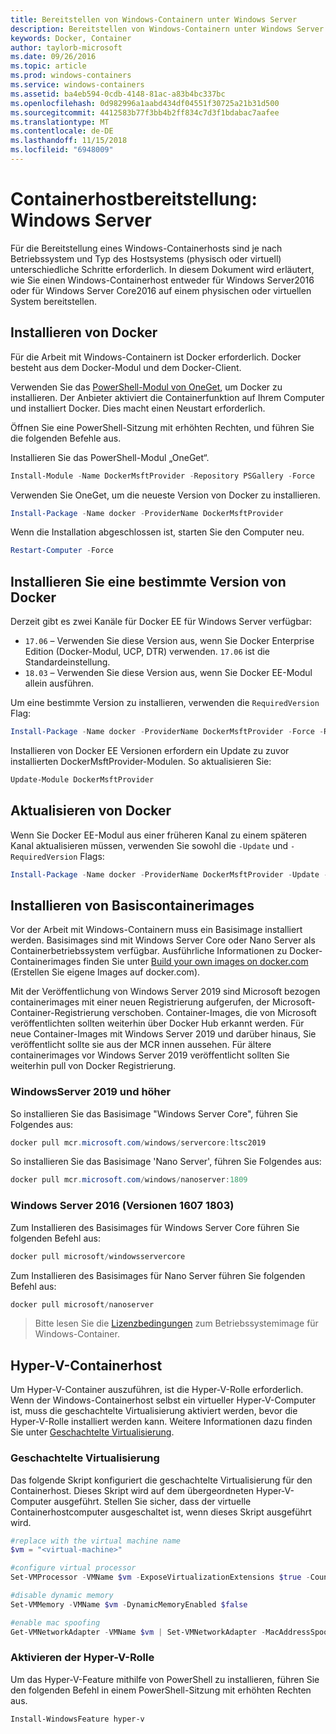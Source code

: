 ```yaml
---
title: Bereitstellen von Windows-Containern unter Windows Server
description: Bereitstellen von Windows-Containern unter Windows Server
keywords: Docker, Container
author: taylorb-microsoft
ms.date: 09/26/2016
ms.topic: article
ms.prod: windows-containers
ms.service: windows-containers
ms.assetid: ba4eb594-0cdb-4148-81ac-a83b4bc337bc
ms.openlocfilehash: 0d982996a1aabd434df04551f30725a21b31d500
ms.sourcegitcommit: 4412583b77f3bb4b2ff834c7d3f1bdabac7aafee
ms.translationtype: MT
ms.contentlocale: de-DE
ms.lasthandoff: 11/15/2018
ms.locfileid: "6948009"
---
```

# <a name="container-host-deployment---windows-server"></a>Containerhostbereitstellung: Windows Server

Für die Bereitstellung eines Windows-Containerhosts sind je nach Betriebssystem und Typ des Hostsystems (physisch oder virtuell) unterschiedliche Schritte erforderlich. In diesem Dokument wird erläutert, wie Sie einen Windows-Containerhost entweder für Windows Server2016 oder für Windows Server Core2016 auf einem physischen oder virtuellen System bereitstellen.

## <a name="install-docker"></a>Installieren von Docker

Für die Arbeit mit Windows-Containern ist Docker erforderlich. Docker besteht aus dem Docker-Modul und dem Docker-Client. 

Verwenden Sie das [PowerShell-Modul von OneGet](https://github.com/OneGet/MicrosoftDockerProvider), um Docker zu installieren. Der Anbieter aktiviert die Containerfunktion auf Ihrem Computer und installiert Docker. Dies macht einen Neustart erforderlich. 

Öffnen Sie eine PowerShell-Sitzung mit erhöhten Rechten, und führen Sie die folgenden Befehle aus.

Installieren Sie das PowerShell-Modul „OneGet“.

```PowerShell
Install-Module -Name DockerMsftProvider -Repository PSGallery -Force
```

Verwenden Sie OneGet, um die neueste Version von Docker zu installieren.

```PowerShell
Install-Package -Name docker -ProviderName DockerMsftProvider
```

Wenn die Installation abgeschlossen ist, starten Sie den Computer neu.

```PowerShell
Restart-Computer -Force
```

## <a name="install-a-specific-version-of-docker"></a>Installieren Sie eine bestimmte Version von Docker

Derzeit gibt es zwei Kanäle für Docker EE für Windows Server verfügbar:

* `17.06` – Verwenden Sie diese Version aus, wenn Sie Docker Enterprise Edition (Docker-Modul, UCP, DTR) verwenden. `17.06` ist die Standardeinstellung.
* `18.03` – Verwenden Sie diese Version aus, wenn Sie Docker EE-Modul allein ausführen.

Um eine bestimmte Version zu installieren, verwenden die `RequiredVersion` Flag:

```PowerShell
Install-Package -Name docker -ProviderName DockerMsftProvider -Force -RequiredVersion 18.03
```

Installieren von Docker EE Versionen erfordern ein Update zu zuvor installierten DockerMsftProvider-Modulen. So aktualisieren Sie:

```PowerShell
Update-Module DockerMsftProvider
```

## <a name="update-docker"></a>Aktualisieren von Docker

Wenn Sie Docker EE-Modul aus einer früheren Kanal zu einem späteren Kanal aktualisieren müssen, verwenden Sie sowohl die `-Update` und `-RequiredVersion` Flags:

```PowerShell
Install-Package -Name docker -ProviderName DockerMsftProvider -Update -Force -RequiredVersion 18.03
```

## <a name="install-base-container-images"></a>Installieren von Basiscontainerimages

Vor der Arbeit mit Windows-Containern muss ein Basisimage installiert werden. Basisimages sind mit Windows Server Core oder Nano Server als Containerbetriebssystem verfügbar. Ausführliche Informationen zu Docker-Containerimages finden Sie unter [Build your own images on docker.com](https://docs.docker.com/engine/tutorials/dockerimages/) (Erstellen Sie eigene Images auf docker.com).

Mit der Veröffentlichung von Windows Server 2019 sind Microsoft bezogen containerimages mit einer neuen Registrierung aufgerufen, der Microsoft-Container-Registrierung verschoben. Container-Images, die von Microsoft veröffentlichten sollten weiterhin über Docker Hub erkannt werden. Für neue Container-Images mit Windows Server 2019 und darüber hinaus, Sie veröffentlicht sollte sie aus der MCR innen aussehen. Für ältere containerimages vor Windows Server 2019 veröffentlicht sollten Sie weiterhin pull von Docker Registrierung.

### <a name="windows-server-2019-and-newer"></a>WindowsServer 2019 und höher

So installieren Sie das Basisimage "Windows Server Core", führen Sie Folgendes aus:

```PowerShell
docker pull mcr.microsoft.com/windows/servercore:ltsc2019
```

So installieren Sie das Basisimage 'Nano Server', führen Sie Folgendes aus:

```PowerShell
docker pull mcr.microsoft.com/windows/nanoserver:1809
```

### <a name="windows-server-2016-versions-1607-1803"></a>Windows Server 2016 (Versionen 1607 1803)

Zum Installieren des Basisimages für Windows Server Core führen Sie folgenden Befehl aus:

```PowerShell
docker pull microsoft/windowsservercore
```

Zum Installieren des Basisimages für Nano Server führen Sie folgenden Befehl aus:

```PowerShell
docker pull microsoft/nanoserver
```

> Bitte lesen Sie die [Lizenzbedingungen](../images-eula.md) zum Betriebssystemimage für Windows-Container.

## <a name="hyper-v-container-host"></a>Hyper-V-Containerhost

Um Hyper-V-Container auszuführen, ist die Hyper-V-Rolle erforderlich. Wenn der Windows-Containerhost selbst ein virtueller Hyper-V-Computer ist, muss die geschachtelte Virtualisierung aktiviert werden, bevor die Hyper-V-Rolle installiert werden kann. Weitere Informationen dazu finden Sie unter [Geschachtelte Virtualisierung]( https://msdn.microsoft.com/en-us/virtualization/hyperv_on_windows/user_guide/nesting).

### <a name="nested-virtualization"></a>Geschachtelte Virtualisierung

Das folgende Skript konfiguriert die geschachtelte Virtualisierung für den Containerhost. Dieses Skript wird auf dem übergeordneten Hyper-V-Computer ausgeführt. Stellen Sie sicher, dass der virtuelle Containerhostcomputer ausgeschaltet ist, wenn dieses Skript ausgeführt wird.

```PowerShell
#replace with the virtual machine name
$vm = "<virtual-machine>"

#configure virtual processor
Set-VMProcessor -VMName $vm -ExposeVirtualizationExtensions $true -Count 2

#disable dynamic memory
Set-VMMemory -VMName $vm -DynamicMemoryEnabled $false

#enable mac spoofing
Get-VMNetworkAdapter -VMName $vm | Set-VMNetworkAdapter -MacAddressSpoofing On
```

### <a name="enable-the-hyper-v-role"></a>Aktivieren der Hyper-V-Rolle

Um das Hyper-V-Feature mithilfe von PowerShell zu installieren, führen Sie den folgenden Befehl in einem PowerShell-Sitzung mit erhöhten Rechten aus.

```PowerShell
Install-WindowsFeature hyper-v
```
